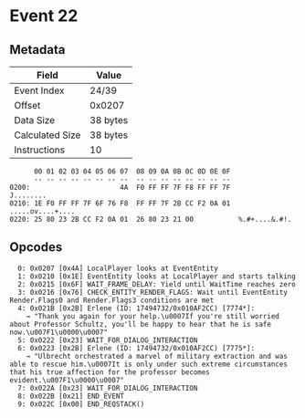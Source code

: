 # Event 22

## Metadata

| Field           | Value    |
|-----------------|----------|
| Event Index     | 24/39    |
| Offset          | 0x0207   |
| Data Size       | 38 bytes |
| Calculated Size | 38 bytes |
| Instructions    | 10       |

```
      00 01 02 03 04 05 06 07  08 09 0A 0B 0C 0D 0E 0F
      -- -- -- -- -- -- -- --  -- -- -- -- -- -- -- --
0200:                      4A  F0 FF FF 7F F8 FF FF 7F         J........
0210: 1E F0 FF FF 7F 6F 76 F8  FF FF 7F 2B CC F2 0A 01  .....ov....+....
0220: 25 80 23 2B CC F2 0A 01  26 80 23 21 00           %.#+....&.#!.   
```

## Opcodes

```
  0: 0x0207 [0x4A] LocalPlayer looks at EventEntity
  1: 0x0210 [0x1E] EventEntity looks at LocalPlayer and starts talking
  2: 0x0215 [0x6F] WAIT_FRAME_DELAY: Yield until WaitTime reaches zero
  3: 0x0216 [0x76] CHECK_ENTITY_RENDER_FLAGS: Wait until EventEntity Render.Flags0 and Render.Flags3 conditions are met
  4: 0x021B [0x2B] Erlene (ID: 17494732/0x010AF2CC) [7774*]:
    → "Thank you again for your help.\u0007If you're still worried about Professor Schultz, you'll be happy to hear that he is safe now.\u007F1\u0000\u0007"
  5: 0x0222 [0x23] WAIT_FOR_DIALOG_INTERACTION
  6: 0x0223 [0x2B] Erlene (ID: 17494732/0x010AF2CC) [7775*]:
    → "Ulbrecht orchestrated a marvel of military extraction and was able to rescue him.\u0007It is only under such extreme circumstances that his true affection for the professor becomes evident.\u007F1\u0000\u0007"
  7: 0x022A [0x23] WAIT_FOR_DIALOG_INTERACTION
  8: 0x022B [0x21] END_EVENT
  9: 0x022C [0x00] END_REQSTACK()
```
